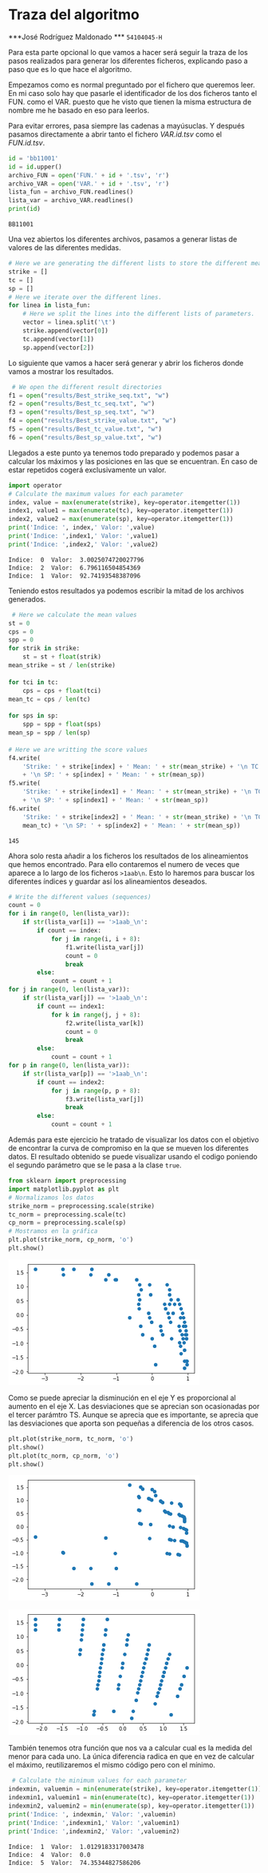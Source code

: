 
# Traza del algoritmo


***José Rodríguez Maldonado ***
```54104045-H```


Para esta parte opcional lo que vamos a hacer será seguir la traza de los pasos realizados para generar los diferentes ficheros, explicando paso a paso que es lo que hace el algoritmo.

Empezamos como es normal preguntado por el fichero que queremos leer. En mi caso solo hay que pasarle el identificador de los dos ficheros tanto el FUN. como el VAR. puesto que he visto que tienen la misma estructura de nombre me he basado en eso para leerlos.

Para evitar errores, pasa siempre las cadenas a mayúsuclas. Y después pasamos directamente a abrir tanto el fichero *VAR.id.tsv* como el *FUN.id.tsv*.


```python
id = 'bb11001'
id = id.upper()
archivo_FUN = open('FUN.' + id + '.tsv', 'r')
archivo_VAR = open('VAR.' + id + '.tsv', 'r')
lista_fun = archivo_FUN.readlines()
lista_var = archivo_VAR.readlines()
print(id)
```

    BB11001


Una vez abiertos los diferentes archivos, pasamos a generar listas de valores de las diferentes medidas.


```python
# Here we are generating the different lists to store the different measures.
strike = []
tc = []
sp = []
# Here we iterate over the different lines.
for linea in lista_fun:
    # Here we split the lines into the different lists of parameters.
    vector = linea.split('\t')
    strike.append(vector[0])
    tc.append(vector[1])
    sp.append(vector[2])
```

Lo siguiente que vamos a hacer será generar y abrir los ficheros donde vamos a mostrar los resultados.


```python
 # We open the different result directories
f1 = open("results/Best_strike_seq.txt", "w")
f2 = open("results/Best_tc_seq.txt", "w")
f3 = open("results/Best_sp_seq.txt", "w")
f4 = open("results/Best_strike_value.txt", "w")
f5 = open("results/Best_tc_value.txt", "w")
f6 = open("results/Best_sp_value.txt", "w")
```

Llegados a este punto ya tenemos todo preparado y podemos pasar a calcular los máximos y las posiciones en las que se encuentran. En caso de estar repetidos cogerá exclusivamente un valor.



```python
import operator
# Calculate the maximum values for each parameter
index, value = max(enumerate(strike), key=operator.itemgetter(1))
index1, value1 = max(enumerate(tc), key=operator.itemgetter(1))
index2, value2 = max(enumerate(sp), key=operator.itemgetter(1))
print('Indice: ', index,' Valor: ',value)
print('Indice: ',index1,' Valor: ',value1)
print('Indice: ',index2,' Valor: ',value2)
```

    Indice:  0  Valor:  3.0025074720027796
    Indice:  2  Valor:  6.796116504854369
    Indice:  1  Valor:  92.74193548387096


Teniendo estos resultados ya podemos escribir la mitad de los archivos generados.


```python
 # Here we calculate the mean values
st = 0
cps = 0
spp = 0
for strik in strike:
    st = st + float(strik)
mean_strike = st / len(strike)

for tci in tc:
    cps = cps + float(tci)
mean_tc = cps / len(tc)

for sps in sp:
    spp = spp + float(sps)
mean_sp = spp / len(sp)

# Here we are writting the score values
f4.write(
    'Strike: ' + strike[index] + ' Mean: ' + str(mean_strike) + '\n TC: ' + tc[index] + ' Mean: ' + str(mean_tc)
    + '\n SP: ' + sp[index] + ' Mean: ' + str(mean_sp))
f5.write(
    'Strike: ' + strike[index1] + ' Mean: ' + str(mean_strike) + '\n TC: ' + tc[index1] + ' Mean: ' + str(mean_tc)
    + '\n SP: ' + sp[index1] + ' Mean: ' + str(mean_sp))
f6.write(
    'Strike: ' + strike[index2] + ' Mean: ' + str(mean_strike) + '\n TC: ' + tc[index2] + ' Mean: ' + str(
    mean_tc) + '\n SP: ' + sp[index2] + ' Mean: ' + str(mean_sp))
```




    145



Ahora solo resta añadir a los ficheros los resultados de los alineamientos que hemos encontrado. Para ello contaremos el numero de veces que aparece a lo largo de los ficheros ```>1aab\n```. Esto lo haremos para buscar los diferentes índices y guardar así los alineamientos deseados.


```python
# Write the different values (sequences)
count = 0
for i in range(0, len(lista_var)):
    if str(lista_var[i]) == '>1aab_\n':
        if count == index:
            for j in range(i, i + 8):
                f1.write(lista_var[j])
                count = 0
                break
        else:
            count = count + 1
for j in range(0, len(lista_var)):
    if str(lista_var[j]) == '>1aab_\n':
        if count == index1:
            for k in range(j, j + 8):
                f2.write(lista_var[k])
                count = 0
                break
        else:
            count = count + 1
for p in range(0, len(lista_var)):
    if str(lista_var[p]) == '>1aab_\n':
        if count == index2:
            for j in range(p, p + 8):
                f3.write(lista_var[j])
                break
        else:
            count = count + 1
```

Además para este ejercicio he tratado de visualizar los datos con el objetivo de encontrar la curva de compromiso en la que se mueven los diferentes datos. El resultado obtenido se puede visualizar usando el codigo poniendo el segundo parámetro que se le pasa a la clase ```true```.


```python
from sklearn import preprocessing
import matplotlib.pyplot as plt
# Normalizamos los datos
strike_norm = preprocessing.scale(strike)
tc_norm = preprocessing.scale(tc)
cp_norm = preprocessing.scale(sp)
# Mostramos en la gráfica
plt.plot(strike_norm, cp_norm, 'o')
plt.show()
```


![png](output_13_0.png)


Como se puede apreciar la disminución en el eje Y es proporcional al aumento en el eje X. Las desviaciones que se aprecian son ocasionadas por el tercer parámtro TS. Aunque se aprecia que es importante, se aprecia que las desviaciones que aporta son pequeñas a diferencia de los otros casos.


```python
plt.plot(strike_norm, tc_norm, 'o')
plt.show()
plt.plot(tc_norm, cp_norm, 'o')
plt.show()
```


![png](output_15_0.png)



![png](output_15_1.png)


También tenemos otra función que nos va a calcular cual es la medida del menor para cada uno. La única diferencia radica en que en vez de calcular el máximo, reutilizaremos el mismo código pero con el mínimo.


```python
 # Calculate the minimum values for each parameter
indexmin, valuemin = min(enumerate(strike), key=operator.itemgetter(1))
indexmin1, valuemin1 = min(enumerate(tc), key=operator.itemgetter(1))
indexmin2, valuemin2 = min(enumerate(sp), key=operator.itemgetter(1))
print('Indice: ', indexmin,' Valor: ',valuemin)
print('Indice: ',indexmin1,' Valor: ',valuemin1)
print('Indice: ',indexmin2,' Valor: ',valuemin2)
```

    Indice:  1  Valor:  1.0129183317003478
    Indice:  4  Valor:  0.0
    Indice:  5  Valor:  74.35344827586206

